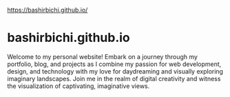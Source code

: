 https://bashirbichi.github.io/
# bashirbichi.github.io
Welcome to my personal website! Embark on a journey through my portfolio, blog, and projects as I combine my passion for web development, design, and technology with my love for daydreaming and visually exploring imaginary landscapes. Join me in the realm of digital creativity and witness the visualization of captivating, imaginative views.
